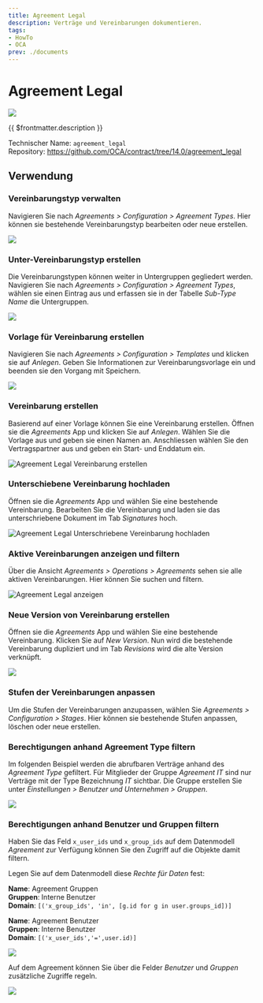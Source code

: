 ```yaml
---
title: Agreement Legal
description: Verträge und Vereinbarungen dokumentieren.
tags:
- HowTo
- OCA
prev: ./documents
---
```

# Agreement Legal

![](assets/icon_oca_agreement.png)

{{ $frontmatter.description }}

Technischer Name: `agreement_legal`\
Repository: <https://github.com/OCA/contract/tree/14.0/agreement_legal>

## Verwendung

### Vereinbarungstyp verwalten

Navigieren Sie nach *Agreements > Configuration > Agreement Types*. Hier können sie bestehende Vereinbarungstyp bearbeiten oder neue erstellen.

![](assets/Agreement%20Types.png)

### Unter-Vereinbarungstyp erstellen

Die Vereinbarungstypen können weiter in Untergruppen gegliedert werden. Navigieren Sie nach *Agreements > Configuration > Agreement Types*, wählen sie einen Eintrag aus und erfassen sie in der Tabelle *Sub-Type Name* die Untergruppen.

![](assets/Agreement%20Legal%20Subtypes.png)

### Vorlage für Vereinbarung erstellen

Navigieren Sie nach *Agreements > Configuration > Templates* und klicken sie auf *Anlegen*. Geben Sie Informationen zur Vereinbarungsvorlage ein und beenden sie den Vorgang mit Speichern.

![](assets/Agreement%20Legal%20Template.png)

### Vereinbarung erstellen

Basierend auf einer Vorlage können Sie eine Vereinbarung erstellen. Öffnen sie die *Agreements* App und klicken Sie auf *Anlegen*. Wählen Sie die Vorlage aus und geben sie einen Namen an. Anschliessen wählen Sie den Vertragspartner aus und geben ein Start- und Enddatum ein.

![Agreement Legal Vereinbarung erstellen](assets/Agreement%20Legal%20Vereinbarung%20erstellen.gif)

### Unterschiebene Vereinbarung hochladen

Öffnen sie die *Agreements* App und wählen Sie eine bestehende Vereinbarung. Bearbeiten Sie die Vereinbarung und laden sie das unterschriebene Dokument im Tab *Signatures* hoch.

![Agreement Legal Unterschriebene Vereinbarung hochladen](assets/Agreement%20Legal%20Unterschriebene%20Vereinbarung%20hochladen.gif)

### Aktive Vereinbarungen anzeigen und filtern

Über die Ansicht *Agreements > Operations > Agreements* sehen sie alle aktiven Vereinbarungen. Hier können Sie suchen und filtern.

![Agreement Legal anzeigen](assets/Agreement%20Legal%20anzeigen.gif)

### Neue Version von Vereinbarung erstellen

Öffnen sie die *Agreements* App und wählen Sie eine bestehende Vereinbarung. Klicken Sie auf *New Version*. Nun wird die bestehende Vereinbarung dupliziert und im Tab *Revisions* wird die alte Version verknüpft.

![](assets/Agreement%20Legal%20Revisions.png)

### Stufen der Vereinbarungen anpassen

Um die Stufen der Vereinbarungen anzupassen, wählen Sie *Agreements > Configuration > Stages*. Hier können sie bestehende Stufen anpassen, löschen oder neue erstellen.

### Berechtigungen anhand Agreement Type filtern

Im folgenden Beispiel werden die abrufbaren Verträge anhand des *Agreement Type* gefiltert. Für Mitglieder der Gruppe *Agreement IT* sind nur Verträge mit der Type Bezeichnung *IT* sichtbar. Die Gruppe erstellen Sie unter *Einstellungen > Benutzer und Unternehmen > Gruppen*.

![](assets/Agreement%20Legal%20Permission.png)

### Berechtigungen anhand Benutzer und Gruppen filtern

Haben Sie das Feld `x_user_ids` und `x_group_ids` auf dem Datenmodell *Agreement* zur Verfügung können Sie den Zugriff auf die Objekte damit filtern.

Legen Sie auf dem Datenmodell diese *Rechte für Daten* fest:

**Name**: Agreement Gruppen\
**Gruppen**: Interne Benutzer\
**Domain**: `[('x_group_ids', 'in', [g.id for g in user.groups_id])]`

**Name**: Agreement Benutzer\
**Gruppen**: Interne Benutzer\
**Domain**: `[('x_user_ids','=',user.id)]`

![](assets/Agreement%20Legal%20Berechtigungen.png)

Auf dem Agreement können Sie über die Felder *Benutzer* und *Gruppen* zusätzliche Zugriffe regeln.

![](assets/Agreement%20Legal%20Guppen%20und%20Benutzer.png)